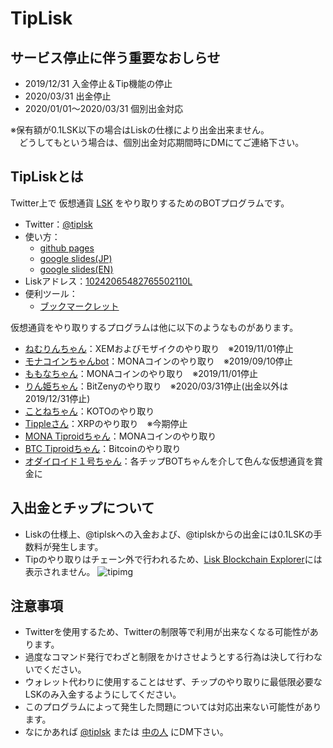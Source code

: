 # TipLisk

## サービス停止に伴う重要なおしらせ
- 2019/12/31 入金停止＆Tip機能の停止
- 2020/03/31 出金停止
- 2020/01/01～2020/03/31 個別出金対応

※保有額が0.1LSK以下の場合はLiskの仕様により出金出来ません。<br>
　どうしてもという場合は、個別出金対応期間時にDMにてご連絡下さい。

## TipLiskとは
Twitter上で 仮想通貨 [LSK](https://lisk.io/) をやり取りするためのBOTプログラムです。
- Twitter：[@tiplsk](https://twitter.com/tiplsk)
- 使い方：
  - [github pages](https://lisknonanika.github.io/tiplsk-doc/howto.html)
  - [google slides(JP)](https://docs.google.com/presentation/d/e/2PACX-1vSDKpamTEG4j8qkz90wyNDzJWGgAKEFuAxp_2M-Akcwmsm054Dr4NErfFE3chn2ZKERuzqBWpBLlRsB/pub?start=false&loop=false&delayms=3000)
  - [google slides(EN)](https://docs.google.com/presentation/d/e/2PACX-1vTaJ3FTqwG6FlqHejAanStBpn5K3kZBpQu7gIqX25RLoG7nel3FxeiZWsy8u3wb-WEu6fcDuBj9ci4H/pub?start=false&loop=false&delayms=3000)
- Liskアドレス：[10242065482765502110L ](https://explorer.lisk.io/address/10242065482765502110L)
- 便利ツール：
  - [ブックマークレット](https://lisknonanika.github.io/tiplsk-doc/bookmarklet.html)

仮想通貨をやり取りするプログラムは他に以下のようなものがあります。
- [ねむりんちゃん](https://twitter.com/tipnem)：XEMおよびモザイクのやり取り　※2019/11/01停止
- [モナコインちゃんbot](https://twitter.com/tipmona)：MONAコインのやり取り　※2019/09/10停止
- [ももなちゃん](https://twitter.com/monatipbot)：MONAコインのやり取り　※2019/11/01停止
- [りん姫ちゃん](https://twitter.com/zenytips)：BitZenyのやり取り　※2020/03/31停止(出金以外は2019/12/31停止)
- [ことねちゃん](https://twitter.com/tipkotone)：KOTOのやり取り
- [Tippleさん](https://twitter.com/tipxrp)：XRPのやり取り　※今期停止
- [MONA Tiproidちゃん](https://twitter.com/monatiproid)：MONAコインのやり取り
- [BTC Tiproidちゃん](https://twitter.com/btctiproid)：Bitcoinのやり取り
- [オダイロイド１号ちゃん](https://twitter.com/odairoid_001)：各チップBOTちゃんを介して色んな仮想通貨を賞金に

## 入出金とチップについて
- Liskの仕様上、@tiplskへの入金および、@tiplskからの出金には0.1LSKの手数料が発生します。
- Tipのやり取りはチェーン外で行われるため、[Lisk Blockchain Explorer](https://explorer.lisk.io/)には表示されません。
![tipimg](https://lisknonanika.github.io/tiplsk-doc/img/tipimg.png)

## 注意事項
- Twitterを使用するため、Twitterの制限等で利用が出来なくなる可能性があります。
- 過度なコマンド発行でわざと制限をかけさせようとする行為は決して行わないでください。
- ウォレット代わりに使用することはせず、チップのやり取りに最低限必要なLSKのみ入金するようにしてください。
- このプログラムによって発生した問題については対応出来ない可能性があります。
- なにかあれば [@tiplsk](https://twitter.com/tiplsk) または [中の人](https://twitter.com/ys_mdmg) にDM下さい。
